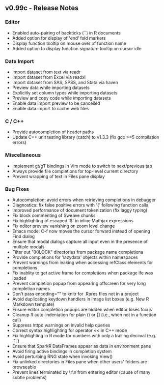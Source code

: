 ## v0.99c - Release Notes

### Editor

* Enabled auto-pairing of backticks (\`\`) in R documents
* Added option for display of 'end' fold markers
* Display function tooltip on mouse over of function name
* Added option to display function signature tooltip on cursor idle

### Data Import

* Import dataset from text via readr
* Import dataset from Excel via readxl
* Import dataset from SAS, SPSS, and Stata via haven
* Preview data while importing datasets
* Explicitly set column types while importing datasets
* Preview and copy code while importing datasets
* Enable data import preview to be cancelled
* Enable data import to cache web files

### C / C++

* Provide autocompletion of header paths
* Update C++ unit testing library (catch) to v1.3.3 (fix gcc >=5 compilation errors)

### Miscellaneous

* Implement gt/gT bindings in Vim mode to switch to next/previous tab
* Always provide file completions for top-level current directory
* Prevent wrapping of text in Files pane display

### Bug Fixes

* Autocompletion: avoid errors when retrieving completions in debugger
* Diagnostics: fix false positive errors with '{' following function calls
* Improved performance of document tokenization (fix laggy typing)
* Fix block commenting of Sweave chunks
* Fix highlighting of escaped '$' in inline Mathjax expressions
* Fix editor preview vanishing on zoom level change
* Emacs mode: C-f now moves the cursor forward instead of opening Find dialog
* Ensure that modal dialogs capture all input even in the presence of multiple modals
* Filter out "00LOCK" directories from package name completions
* Provide completions for 'lazydata' objects within namespaces
* Prevent warnings from leaking when accessing refClass elements for completions
* Fix inablity to get active frame for completions when package lfe was loaded
* Prevent completion popup from appearing offscreen for very long completion names
* Don't pass encoding="" to knitr for .Rpres files not in a project
* Avoid duplicating keydown handlers in image list boxes (e.g. New R Markdown template)
* Ensure editor completion popups are hidden when editor loses focus
* Cleanup R auto-indentation for plain () or [] (i.e., when not in a function call)
* Suppress httpd warnings on invalid help queries 
* Correct syntax highlighting for operator << in C++ mode
* Fix highlighting in R mode for numbers with only a trailing decimal (e.g. '1.')
* Ensure that SparkR DataFrames appear as data in environment pane
* Avoid firing active bindings in completion system
* Avoid perturbing RNG state when invoking View()
* Fix unlinked directories in Files pane when other users' folders are browseable
* Prevent lines terminated by \r\n from entering editor (cause of many subtle problems)



